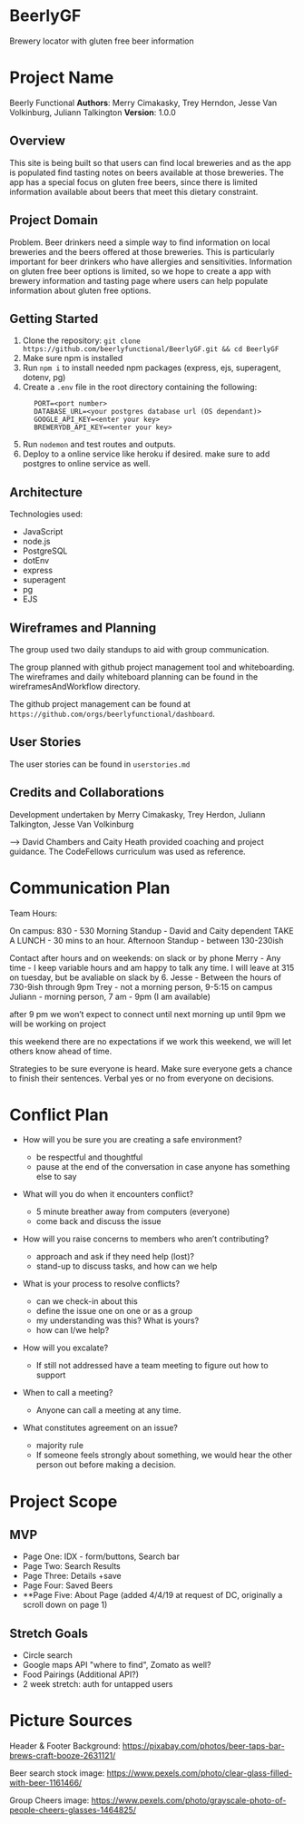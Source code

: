 # BeerlyGF
Brewery locator with gluten free beer information

# Project Name
Beerly Functional
**Authors**: Merry Cimakasky, Trey Herndon, Jesse Van Volkinburg, Juliann Talkington
**Version**: 1.0.0 

## Overview

This site is being built so that users can find local breweries and as the app is populated find tasting notes on beers available at those breweries. The app has a special focus on gluten free beers, since there is limited information available about beers that meet this dietary constraint. 

## Project Domain

Problem. Beer drinkers need a simple way to find information on local breweries and the beers offered at those breweries. This is particularly important for beer drinkers who have allergies and sensitivities. Information on gluten free beer options is limited, so we hope to create a app with brewery information and tasting page where users can help populate information about gluten free options. 

## Getting Started

1. Clone the repository: `git clone https://github.com/beerlyfunctional/BeerlyGF.git && cd BeerlyGF`
2. Make sure npm is installed
3. Run `npm i` to install needed npm packages (express, ejs, superagent, dotenv, pg)
4. Create a `.env` file in the root directory containing the following:

```
      PORT=<port number>
      DATABASE_URL=<your postgres database url (OS dependant)>
      GOOGLE_API_KEY=<enter your key>
      BREWERYDB_API_KEY=<enter your key>
```

5. Run `nodemon` and test routes and outputs.
6. Deploy to a online service like heroku if desired. make sure to add postgres to online service as well.

## Architecture

Technologies used:

  - JavaScript
  - node.js
  - PostgreSQL
  - dotEnv
  - express
  - superagent
  - pg
  - EJS

## Wireframes and Planning

The group used two daily standups to aid with group communication.

The group planned with github project management tool and whiteboarding. The wireframes and daily whiteboard planning can be found in the wireframesAndWorkflow directory. 

The github project management can be found at `https://github.com/orgs/beerlyfunctional/dashboard`.

## User Stories

The user stories can be found in `userstories.md`

## Credits and Collaborations

Development undertaken by Merry Cimakasky, Trey Herdon, Juliann Talkington, Jesse Van Volkinburg

-->
David Chambers and Caity Heath provided coaching and project guidance. The CodeFellows curriculum was used as reference.

# Communication Plan

Team Hours: 

On campus: 830 - 530
Morning Standup - David and Caity dependent 
TAKE A LUNCH - 30 mins to an hour. 
Afternoon Standup - between 130-230ish 

Contact after hours and on weekends: 
on slack or by phone
Merry - Any time - I keep variable hours and am happy to talk any time. I will leave at 315 on tuesday, but be avaliable on slack by 6. 
Jesse - Between the hours of 730-9ish through 9pm 
Trey - not a morning person, 9-5:15 on campus
Juliann - morning person, 7 am - 9pm (I am available)

after 9 pm we won’t expect to connect until next morning
up until 9pm we will be working on project

this weekend there are no expectations
if we work this weekend, we will let others know ahead of time.

Strategies to be sure everyone is heard.
Make sure everyone gets a chance to finish their sentences.
Verbal yes or no from everyone on decisions.

# Conflict Plan 

- How will you be sure you are creating a safe environment?
  - be respectful and thoughtful
  - pause at the end of the conversation in case anyone has something else to say

- What will you do when it encounters conflict?
  - 5 minute breather away from computers (everyone)
  - come back and discuss the issue

- How will you raise concerns to members who aren’t contributing?
  - approach and ask if they need help (lost)?
  - stand-up to discuss tasks, and how can we help

- What is your process to resolve conflicts?
  - can we check-in about this
  - define the issue one on one or as a group
  - my understanding was this? What is yours?
  - how can I/we help?

- How will you excalate?
  - If still not addressed have a team meeting to figure out how to support

- When to call a meeting?
  - Anyone can call a meeting at any time.

- What constitutes agreement on an issue?
  - majority rule
  - If someone feels strongly about something, we would hear the other person out before making a decision.

# Project Scope

## MVP
- Page One: IDX - form/buttons, Search bar 
- Page Two: Search Results 
- Page Three: Details +save 
- Page Four: Saved Beers 
- **Page Five: About Page (added 4/4/19 at request of DC, originally a scroll down on page 1)

## Stretch Goals 
- Circle search 
- Google maps API "where to find", Zomato as well?  
- Food Pairings (Additional API?) 
- 2 week stretch: auth for untapped users 


# Picture Sources

Header & Footer Background: https://pixabay.com/photos/beer-taps-bar-brews-craft-booze-2631121/

Beer search stock image: https://www.pexels.com/photo/clear-glass-filled-with-beer-1161466/

Group Cheers image: https://www.pexels.com/photo/grayscale-photo-of-people-cheers-glasses-1464825/
